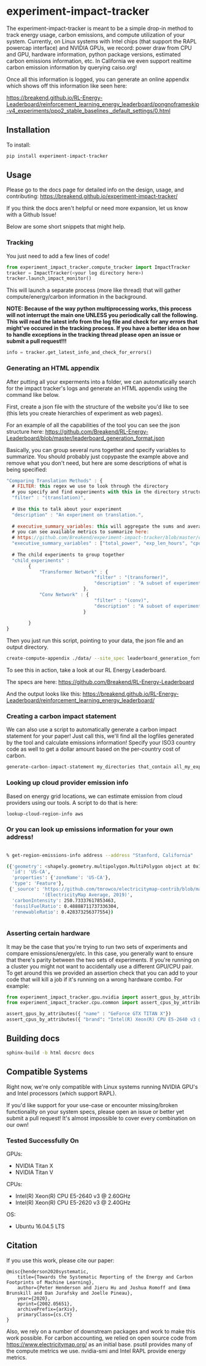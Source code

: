 # experiment-impact-tracker

The experiment-impact-tracker is meant to be a simple drop-in method to track energy usage, carbon emissions, and compute utilization of your system. Currently, on Linux systems with Intel chips (that support the RAPL powercap interface) and NVIDIA GPUs, we record: power draw from CPU and GPU, hardware information, python package versions, estimated carbon emissions information, etc. In California we even support realtime carbon emission information by querying caiso.org!

Once all this information is logged, you can generate an online appendix which shows off this information like seen here:

https://breakend.github.io/RL-Energy-Leaderboard/reinforcement_learning_energy_leaderboard/pongnoframeskip-v4_experiments/ppo2_stable_baselines,_default_settings/0.html

## Installation

To install:

```bash
pip install experiment-impact-tracker
```

## Usage

Please go to the docs page for detailed info on the design, usage, and contributing: https://breakend.github.io/experiment-impact-tracker/ 

If you think the docs aren't helpful or need more expansion, let us know with a Github Issue!

Below are some short snippets that might help.

### Tracking
You just need to add a few lines of code!

```python
from experiment_impact_tracker.compute_tracker import ImpactTracker
tracker = ImpactTracker(<your log directory here>)
tracker.launch_impact_monitor()
```

This will launch a separate process (more like thread) that will gather compute/energy/carbon information in the background.

**NOTE: Because of the way python multiprocessing works, this process will not interrupt the main one UNLESS you periodically call the following. This will read the latest info from the log file and check for any errors that might've occured in the tracking process. If you have a better idea on how to handle exceptions in the tracking thread please open an issue or submit a pull request!!!** 

```python
info = tracker.get_latest_info_and_check_for_errors()
```


### Generating an HTML appendix

After putting all your experments into a folder, we can automatically search for the impact tracker's logs and generate an HTML appendix using the command like below.

First, create a json file with the structure of the website you'd like to see (this lets you create hierarchies of experiment as web pages).

For an example of all the capabilities of the tool you can see the json structure here: https://github.com/Breakend/RL-Energy-Leaderboard/blob/master/leaderboard_generation_format.json

Basically, you can group several runs together and specify variables to summarize. You should probably just copypaste the example above and remove what you don't need, but here are some descriptions of what is being specified:

```javascript
"Comparing Translation Methods" : {
  # FILTER: this regex we use to look through the directory 
  # you specify and find experiments with this in the directory structure,
  "filter" : "(translation)", 
 
  # Use this to talk about your experiment
  "description" : "An experiment on translation.", 
  
  # executive_summary_variables: this will aggregate the sums and averages across these metrics.
  # you can see available metrics to summarize here: 
  # https://github.com/Breakend/experiment-impact-tracker/blob/master/experiment_impact_tracker/data_info_and_router.py
  "executive_summary_variables" : ["total_power", "exp_len_hours", "cpu_hours", "gpu_hours", "estimated_carbon_impact_kg"],   
  
  # The child experiments to group together
  "child_experiments" : 
        {
            "Transformer Network" : {
                                "filter" : "(transformer)",
                                "description" : "A subset of experiments for transformer experiments"
                            },
            "Conv Network" : {
                                "filter" : "(conv)",
                                "description" : "A subset of experiments for conv experiments"
                            }
                   
        }
}
```

Then you just run this script, pointing to your data, the json file and an output directory. 

```bash
create-compute-appendix ./data/ --site_spec leaderboard_generation_format.json --output_dir ./site/
```

To see this in action, take a look at our RL Energy Leaderboard. 

The specs are here: https://github.com/Breakend/RL-Energy-Leaderboard

And the output looks like this: https://breakend.github.io/RL-Energy-Leaderboard/reinforcement_learning_energy_leaderboard/

### Creating a carbon impact statement

We can also use a script to automatically generate a carbon impact statement for your paper! Just call this, we'll find all the logfiles generated by the tool and calculate emissions information! Specify your ISO3 country code as well to get a dollar amount based on the per-country cost of carbon.

```bash
generate-carbon-impact-statement my_directories that_contain all_my_experiments "USA"
```

### Looking up cloud provider emission info

Based on energy grid locations, we can estimate emission from cloud providers using our tools. A script to do that is here:

```bash
lookup-cloud-region-info aws
```

### Or you can look up emissions information for your own address!

```bash

% get-region-emissions-info address --address "Stanford, California"

({'geometry': <shapely.geometry.multipolygon.MultiPolygon object at 0x1194c3b38>,
  'id': 'US-CA',
  'properties': {'zoneName': 'US-CA'},
  'type': 'Feature'},
 {'_source': 'https://github.com/tmrowco/electricitymap-contrib/blob/master/config/co2eq_parameters.json '
             '(ElectricityMap Average, 2019)',
  'carbonIntensity': 250.73337617853463,
  'fossilFuelRatio': 0.48888711737336304,
  'renewableRatio': 0.428373256377554})
  
  ```

### Asserting certain hardware

It may be the case that you're trying to run two sets of experiments and compare emissions/energy/etc. In this case, you generally want to ensure that there's parity between the two sets of experiments. If you're running on a cluster you might not want to accidentally use a different GPU/CPU pair. To get around this we provided an assertion check that you can add to your code that will kill a job if it's running on a wrong hardware combo. For example:

```python
from experiment_impact_tracker.gpu.nvidia import assert_gpus_by_attributes
from experiment_impact_tracker.cpu.common import assert_cpus_by_attributes

assert_gpus_by_attributes({ "name" : "GeForce GTX TITAN X"})
assert_cpus_by_attributes({ "brand": "Intel(R) Xeon(R) CPU E5-2640 v3 @ 2.60GHz" })
```

## Building docs

```bash
sphinx-build -b html docsrc docs
```

## Compatible Systems

Right now, we're only compatible with Linux systems running NVIDIA GPU's and Intel processors (which support RAPL). 

If you'd like support for your use-case or encounter missing/broken functionality on your system specs, please open an issue or better yet submit a pull request! It's almost impossible to cover every combination on our own!

### Tested Successfully On

GPUs:
+ NVIDIA Titan X
+ NVIDIA Titan V

CPUs:
+ Intel(R) Xeon(R) CPU E5-2640 v3 @ 2.60GHz
+ Intel(R) Xeon(R) CPU E5-2620 v3 @ 2.40GHz

OS:
+ Ubuntu 16.04.5 LTS

## Citation

If you use this work, please cite our paper:

```
@misc{henderson2020systematic,
    title={Towards the Systematic Reporting of the Energy and Carbon Footprints of Machine Learning},
    author={Peter Henderson and Jieru Hu and Joshua Romoff and Emma Brunskill and Dan Jurafsky and Joelle Pineau},
    year={2020},
    eprint={2002.05651},
    archivePrefix={arXiv},
    primaryClass={cs.CY}
}
```

Also, we rely on a number of downstream packages and work to make this work possible. For carbon accounting, we relied on open source code from https://www.electricitymap.org/ as an initial base. psutil provides many of the compute metrics we use. nvidia-smi and Intel RAPL provide energy metrics. 

